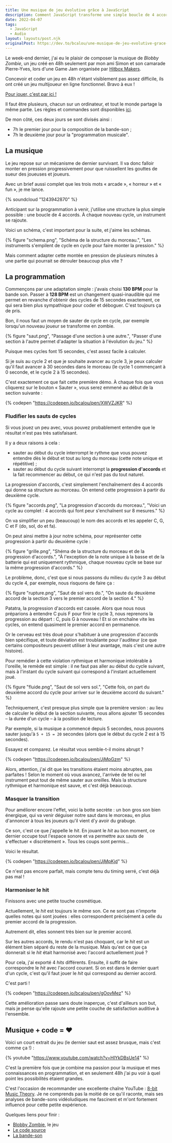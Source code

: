 ```yaml
---
title: Une musique de jeu évolutive grâce à JavaScript
description: Comment JavaScript transforme une simple boucle de 4 accords en musique réactive aux événements d'une partie.
date: 2022-04-07
tags:
  - JavaScript
  - Audio
layout: layouts/post.njk
originalPost: https://dev.to/bcalou/une-musique-de-jeu-evolutive-grace-a-javascript-4568
---
```


Le week-end dernier, j'ai eu le plaisir de composer la musique de <cite>Blobby Zombie</cite>, un jeu créé en 48h seulement par mon ami Simon et son camarade Pierre-Yves, lors d'une Game Jam organisée par [Hitbox Makers](http://www.hitboxmakers.fr).

Concevoir et coder un jeu en 48h n'étant visiblement pas assez difficile, ils ont créé un jeu multijoueur en ligne fonctionnel. Bravo à eux !

[Pour jouer, c'est par ici !](https://glop.legeay.dev/)

Il faut être plusieurs, chacun sur un ordinateur, et tout le monde partage la même partie. Les règles et commandes sont disponibles [ici](https://github.com/GJLOP/gjlop_front/blob/master/README.md#comment-jouer).

De mon côté, ces deux jours se sont divisés ainsi :

- 7h le premier jour pour la composition de la bande-son ;
- 7h le deuxième jour pour la "programmation musicale".

## La musique

Le jeu repose sur un mécanisme de dernier survivant. Il va donc falloir monter en pression progressivement pour que ruissellent les gouttes de sueur des joueuses et joueurs.

Avec un brief aussi complet que les trois mots « arcade »,  « horreur » et  « fun », je me lance.

{% soundcloud "1243942870" %}

Anticipant sur la programmation à venir, j'utilise une structure la plus simple possible : une boucle de 4 accords. À chaque nouveau cycle, un instrument se rajoute.

Voici un schéma, c'est important pour la suite, et j'aime les schémas.

{% figure
  "schema.png",
  "Schéma de la structure du morceau.",
  "Les instruments s'empilent de cycle en cycle pour faire monter la pression."
%}

Mais comment adapter cette montée en pression de plusieurs minutes à une partie qui pourrait se dérouler beaucoup plus vite ?

## La programmation

Commençons par une adaptation simple : j'avais choisi **130 BPM** pour la bande son. Passer à **128 BPM** est un changement quasi-inaudible qui me permet en revanche d'obtenir des cycles de 15 secondes exactement, ce qui sera bien plus sympathique pour coder et déboguer. C'est toujours ça de pris.

Bon, il nous faut un moyen de sauter de cycle en cycle, par exemple lorsqu'un nouveau joueur se transforme en zombie.

{% figure
  "saut.png",
  "Passage d'une section à une autre.",
  "Passer d'une section à l'autre permet d'adapter la situation à l'évolution du jeu."
%}

Puisque mes cycles font 15 secondes, c'est assez facile à calculer.

Si je suis au cycle 2 et que je souhaite avancer au cycle 3, je peux calculer qu'il faut avancer à 30 secondes dans le morceau (le cycle 1 commençant à 0 seconde, et le cycle 2 à 15 secondes).

C'est exactement ce que fait cette première démo. À chaque fois que vous cliquerez sur le bouton « Sauter », vous serez emmené au début de la section suivante :

{% codepen "https://codepen.io/bcalou/pen/XWVZJKR" %}

### Fludifier les sauts de cycles

Si vous jouez un peu avec, vous pouvez probablement entendre que le résultat n'est pas très satisfaisant.

Il y a deux raisons à cela :

- sauter au début du cycle interrompt le rythme que vous pouvez entendre dès le début et tout au long du morceau (cette note unique et répétitive) ;
- sauter au début du cycle suivant interrompt la **progression d'accords** et la fait recommencer au début, ce qui n'est pas du tout naturel.

La progression d'accords, c'est simplement l'enchaînement des 4 accords qui donne sa structure au morceau. On entend cette progression à partir du deuxième cycle.

{% figure
  "accords.png",
  "La progression d'accords du morceau.",
  "Voici un cycle au complet : 4 accords qui font peur s'enchaînent sur 8 mesures."
%}

On va simplifier un peu (beaucoup) le nom des accords et les appeler C, G, C et F (do, sol, do et fa).

On peut ainsi mettre à jour notre schéma, pour représenter cette progression à partir du deuxième cycle :

{% figure
  "grille.png",
  "Shéma de la structure du morceau et de la progression d'accords.",
  "À l'exception de la note unique à la basse et de la batterie qui est uniquement rythmique, chaque nouveau cycle se base sur la même progression d'accords."
%}

Le problème, donc, c'est que si nous passons du milieu du cycle 3 au début du cycle 4, par exemple, nous risquons de faire ça :

{% figure
  "rupture.png",
  "Saut de sol vers do.",
  "On saute du deuxième accord de la section 3 vers le premier accord de la section 4."
%}

Patatra, la progression d'accords est cassée. Alors que nous nous préparions à entendre C puis F pour finir le cycle 3, nous reprenons la progression au départ : C, puis G à nouveau ! Et si on enchaîne vite les cycles, on entend quasiment le premier accord en permanence.

Or le cerveau est très doué pour s'habituer à une progression d'accords bien spécifique, et toute déviation est troublante pour l'auditeur (ce que certains compositeurs peuvent utiliser à leur avantage, mais c'est une autre histoire).

Pour remédier à cette violation rythmique et harmonique intolérable à l'oreille, le remède est simple : il ne faut pas aller au début du cycle suivant, mais à l'instant du cycle suivant qui correspond à l'instant actuellement joué.

{% figure
  "fluide.png",
  "Saut de sol vers sol.",
  "Cette fois, on part du deuxième accord du cycle pour arriver sur le deuxième accord du suivant."
%}

Techniquement, c'est presque plus simple que la première version : au lieu de calculer le début de la section suivante, nous allons ajouter 15 secondes – la durée d'un cycle – à la position de lecture.

Par exemple, si la musique a commencé depuis 5 secondes, nous pouvons sauter jusqu'à `5 + 15 = 20` secondes (alors que le début du cycle 2 est à 15 secondes).

Essayez et comparez. Le résultat vous semble-t-il moins abrupt ?

{% codepen "https://codepen.io/bcalou/pen/JjMpGzm" %}

Alors, attention, j'ai dit que les transitions étaient moins abruptes, pas parfaites ! Selon le moment où vous avancez, l'arrivée de tel ou tel instrument peut tout de même sauter aux oreilles. Mais la structure rythmique et harmonique est sauve, et c'est déjà beaucoup.

### Masquer la transition

Pour améliorer encore l'effet, voici la botte secrète : un bon gros son bien énergique, qui va venir déguiser notre saut dans le morceau, en plus d'annoncer à tous les joueurs qu'il vient d'y avoir du grabuge.

Ce son, c'est ce que j'appelle le _hit_. En jouant le _hit_ au bon moment, ce dernier occupe tout l'espace sonore et va permettre aux sauts de s'effectuer « discrètement ». Tous les coups sont permis...

Voici le résultat.

{% codepen "https://codepen.io/bcalou/pen/JjMpKjd" %}

Ce n'est pas encore parfait, mais compte tenu du timing serré, c'est déjà pas mal !

### Harmoniser le hit

Finissons avec une petite touche cosmétique.

Actuellement, le _hit_ est toujours le même son. Ce ne sont pas n'importe quelles notes qui sont jouées : elles correspondent précisément à celle du premier accord de la progression.

Autrement dit, elles sonnent très bien sur le premier accord.

Sur les autres accords, le rendu n'est pas choquant, car le _hit_ est un élément bien séparé du reste de la musique. Mais qu'est ce que ça donnerait si le _hit_ était harmonisé avec l'accord actuellement joué ?

Pour cela, j'ai exporté 4 _hits_ différents. Ensuite, il suffit de faire correspondre le _hit_ avec l'accord courant. Si on est dans le dernier quart d'un cycle, c'est qu'il faut jouer le _hit_ qui correspond au dernier accord.

C'est parti !

{% codepen "https://codepen.io/bcalou/pen/gOovMez" %}

Cette amélioration passe sans doute inaperçue, c'est d'ailleurs son but, mais je pense qu'elle rajoute une petite couche de satisfaction auditive à l'ensemble.

## Musique + code = ❤️

Voici un court extrait du jeu (le dernier saut est assez brusque, mais c'est comme ça !) :

{% youtube "https://www.youtube.com/watch?v=HlYkDBsUe14" %}

C'est la première fois que je combine ma passion pour la musique et mes connaissances en programmation, et en seulement 48h j'ai pu voir à quel point les possibilités étaient grandes.

C'est l'occasion de recommander une excellente chaîne YouTube : [8-bit Music Theory](https://www.youtube.com/channel/UCeZLO2VgbZHeDcongKzzfOw). Je ne comprends pas la moitié de ce qu'il raconte, mais ses analyses de bande-sons vidéoludiques me fascinent et m'ont fortement influencé pour cette petite expérience.

Quelques liens pour finir :

- [Blobby Zombie](https://glop.legeay.dev/), le jeu
- [Le code source](https://github.com/GJLOP/gjlop_front)
- [La bande-son](https://soundcloud.com/bastien-calou/blobby-zombie)
